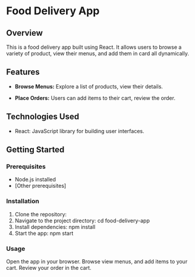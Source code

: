 # Food Delivery App

## Overview

This is a food delivery app built using React. It allows users to browse a variety of product, view their menus, and add them in card all dynamically.

## Features

- **Browse Menus:** Explore a list of products, view their details.

- **Place Orders:** Users can add items to their cart, review the order.

## Technologies Used

- React: JavaScript library for building user interfaces.

## Getting Started

### Prerequisites

- Node.js installed
- [Other prerequisites]

### Installation

1. Clone the repository:
2. Navigate to the project directory: cd food-delivery-app
3. Install dependencies: npm install
4. Start the app: npm start

### Usage
Open the app in your browser.
Browse  view menus, and add items to your cart.
Review your order in the cart.
